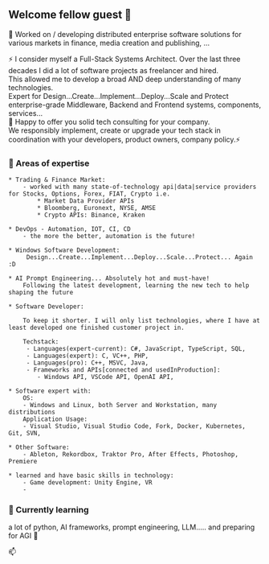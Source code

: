 ## Welcome fellow guest 💬 

:signal_strength: Worked on / developing distributed enterprise software solutions for various markets in finance, media creation and publishing, ...

⚡ I consider myself a Full-Stack Systems Architect. Over the last three decades I did a lot of software projects as freelancer and hired.  
This allowed me to develop a broad AND deep understanding of many technologies.  
Expert for Design...Create...Implement...Deploy...Scale and Protect enterprise-grade Middleware, Backend and Frontend systems, components, services...  
👯 Happy to offer you solid tech consulting for your company.  
We responsibly implement, create or upgrade your tech stack in coordination with your developers, product owners, company policy.⚡

### 🔱 Areas of expertise

    * Trading & Finance Market:
        - worked with many state-of-technology api|data|service providers for Stocks, Options, Forex, FIAT, Crypto i.e.
            * Market Data Provider APIs
            * Bloomberg, Euronext, NYSE, AMSE
            * Crypto APIs: Binance, Kraken

    * DevOps - Automation, IOT, CI, CD
        - the more the better, automation is the future!

    * Windows Software Development:
         Design...Create...Implement...Deploy...Scale...Protect... Again :D 

    * AI Prompt Engineering... Absolutely hot and must-have!
        Following the latest development, learning the new tech to help shaping the future

    * Software Developer: 

        To keep it shorter. I will only list technologies, where I have at least developed one finished customer project in.

        Techstack:  
         - Languages(expert-current): C#, JavaScript, TypeScript, SQL, 
         - Languages(expert): C, VC++, PHP, 
         - Languages(pro): C++, MSVC, Java,
         - Frameworks and APIs[connected and usedInProduction]:
            - Windows API, VSCode API, OpenAI API, 
         
    * Software expert with:
        OS:
        - Windows and Linux, both Server and Workstation, many distributions
        Application Usage:
        - Visual Studio, Visual Studio Code, Fork, Docker, Kubernetes, Git, SVN, 

    * Other Software:
        - Ableton, Rekordbox, Traktor Pro, After Effects, Photoshop, Premiere

    * learned and have basic skills in technology:
        - Game development: Unity Engine, VR
        - 



### 🌱 Currently learning

a lot of python, AI frameworks, prompt engineering, LLM..... and preparing for AGI 🔭

📫

<!--
**0xDO/0xDO** is a ✨ _special_ ✨ repository because its `README.md` (this file) appears on your GitHub profile.

Here are some ideas to get you started:

- 🔭 I’m currently working on ...
- 🌱 I’m currently learning ...
- 👯 I’m looking to collaborate on ...
- 🤔 I’m looking for help with ...
- 💬 Ask me about ...
- 📫 How to reach me: ...
- 😄 Pronouns: ...
- ⚡ Fun fact: ...
-->

